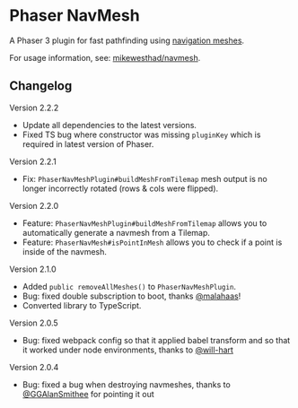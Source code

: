 # Phaser NavMesh

A Phaser 3 plugin for fast pathfinding using [navigation meshes](https://en.wikipedia.org/wiki/Navigation_mesh).

For usage information, see: [mikewesthad/navmesh](https://github.com/mikewesthad/navmesh).

## Changelog

Version 2.2.2

- Update all dependencies to the latest versions.
- Fixed TS bug where constructor was missing `pluginKey` which is required in latest version of Phaser. 

Version 2.2.1

- Fix: `PhaserNavMeshPlugin#buildMeshFromTilemap` mesh output is no longer incorrectly rotated (rows & cols were flipped).
  
Version 2.2.0

- Feature: `PhaserNavMeshPlugin#buildMeshFromTilemap` allows you to automatically generate a navmesh from a Tilemap.
- Feature: `PhaserNavMesh#isPointInMesh` allows you to check if a point is inside of the navmesh.

Version 2.1.0

- Added `public removeAllMeshes()` to `PhaserNavMeshPlugin`.
- Bug: fixed double subscription to boot, thanks [@malahaas](https://github.com/malahaas)!
- Converted library to TypeScript.

Version 2.0.5

- Bug: fixed webpack config so that it applied babel transform and so that it worked under node environments, thanks to [@will-hart](https://github.com/will-hart)

Version 2.0.4

- Bug: fixed a bug when destroying navmeshes, thanks to [@GGAlanSmithee](https://github.com/GGAlanSmithee) for pointing it out
